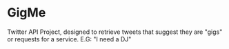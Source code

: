 # GigMe

Twitter API Project, designed to retrieve tweets that suggest they are "gigs" or requests for a service. E.G: "I need a DJ"
